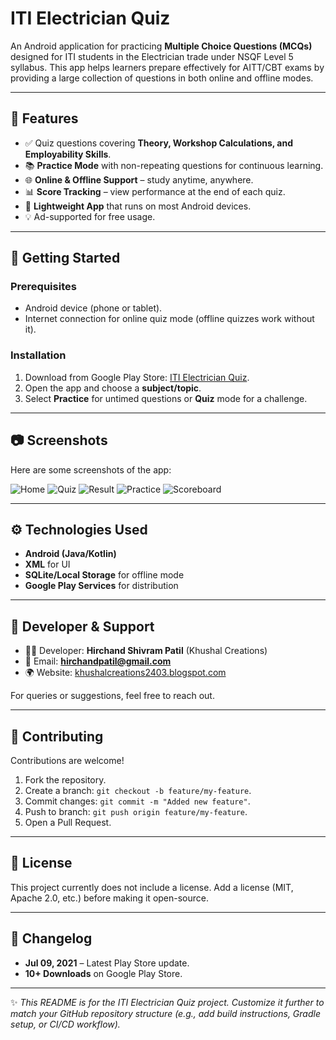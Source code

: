# ITI Electrician Quiz

An Android application for practicing **Multiple Choice Questions (MCQs)** designed for ITI students in the Electrician trade under NSQF Level 5 syllabus. This app helps learners prepare effectively for AITT/CBT exams by providing a large collection of questions in both online and offline modes.

---

## 📌 Features

* ✅ Quiz questions covering **Theory, Workshop Calculations, and Employability Skills**.
* 📚 **Practice Mode** with non-repeating questions for continuous learning.
* 🌐 **Online & Offline Support** – study anytime, anywhere.
* 📊 **Score Tracking** – view performance at the end of each quiz.
* 📱 **Lightweight App** that runs on most Android devices.
* 💡 Ad-supported for free usage.

---

## 🚀 Getting Started

### Prerequisites

* Android device (phone or tablet).
* Internet connection for online quiz mode (offline quizzes work without it).

### Installation

1. Download from Google Play Store: [ITI Electrician Quiz](https://play.google.com/store/apps/details?id=com.khushalcreations.itielectricianquizapp).
2. Open the app and choose a **subject/topic**.
3. Select **Practice** for untimed questions or **Quiz** mode for a challenge.

---

## 📷 Screenshots

Here are some screenshots of the app:

![Home](screenshots/1.jpg)
![Quiz](screenshots/2.jpg)
![Result](screenshots/3.jpg)
![Practice](screenshots/4.jpg)
![Scoreboard](screenshots/5.jpg)

---

## ⚙️ Technologies Used

* **Android (Java/Kotlin)**
* **XML** for UI
* **SQLite/Local Storage** for offline mode
* **Google Play Services** for distribution

---

## 📩 Developer & Support

* 👨‍💻 Developer: **Hirchand Shivram Patil** (Khushal Creations)
* 📧 Email: **[hirchandpatil@gmail.com](mailto:hirchandpatil@gmail.com)**
* 🌍 Website: [khushalcreations2403.blogspot.com](https://khushalcreations2403.blogspot.com)

For queries or suggestions, feel free to reach out.

---

## 🤝 Contributing

Contributions are welcome!

1. Fork the repository.
2. Create a branch: `git checkout -b feature/my-feature`.
3. Commit changes: `git commit -m "Added new feature"`.
4. Push to branch: `git push origin feature/my-feature`.
5. Open a Pull Request.

---

## 📜 License

This project currently does not include a license. Add a license (MIT, Apache 2.0, etc.) before making it open-source.

---

## 📝 Changelog

* **Jul 09, 2021** – Latest Play Store update.
* **10+ Downloads** on Google Play Store.

---

✨ *This README is for the ITI Electrician Quiz project. Customize it further to match your GitHub repository structure (e.g., add build instructions, Gradle setup, or CI/CD workflow).*
